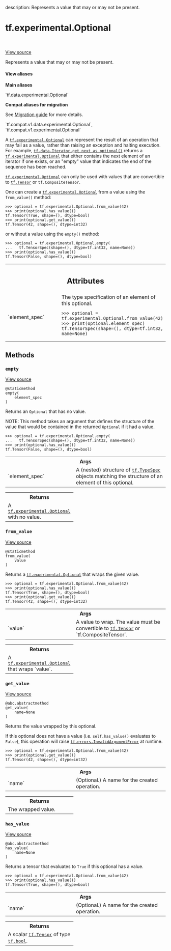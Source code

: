 description: Represents a value that may or may not be present.

<div itemscope itemtype="http://developers.google.com/ReferenceObject">
<meta itemprop="name" content="tf.experimental.Optional" />
<meta itemprop="path" content="Stable" />
<meta itemprop="property" content="empty"/>
<meta itemprop="property" content="from_value"/>
<meta itemprop="property" content="get_value"/>
<meta itemprop="property" content="has_value"/>
</div>

# tf.experimental.Optional

<!-- Insert buttons and diff -->

<table class="tfo-notebook-buttons tfo-api nocontent" align="left">

</table>

<a target="_blank" class="external" href="/code/stable/tensorflow/python/data/ops/optional_ops.py">View source</a>



Represents a value that may or may not be present.

<section class="expandable">
  <h4 class="showalways">View aliases</h4>
  <p>
<b>Main aliases</b>
<p>`tf.data.experimental.Optional`</p>

<b>Compat aliases for migration</b>
<p>See
<a href="https://www.tensorflow.org/guide/migrate">Migration guide</a> for
more details.</p>
<p>`tf.compat.v1.data.experimental.Optional`, `tf.compat.v1.experimental.Optional`</p>
</p>
</section>

<!-- Placeholder for "Used in" -->

A <a href="../../tf/experimental/Optional.md"><code>tf.experimental.Optional</code></a> can represent the result of an operation that may
fail as a value, rather than raising an exception and halting execution. For
example, <a href="../../tf/data/Iterator.md#get_next_as_optional"><code>tf.data.Iterator.get_next_as_optional()</code></a> returns a
<a href="../../tf/experimental/Optional.md"><code>tf.experimental.Optional</code></a> that either contains the next element of an
iterator if one exists, or an "empty" value that indicates the end of the
sequence has been reached.

<a href="../../tf/experimental/Optional.md"><code>tf.experimental.Optional</code></a> can only be used with values that are convertible
to <a href="../../tf/Tensor.md"><code>tf.Tensor</code></a> or `tf.CompositeTensor`.

One can create a <a href="../../tf/experimental/Optional.md"><code>tf.experimental.Optional</code></a> from a value using the
`from_value()` method:

```
>>> optional = tf.experimental.Optional.from_value(42)
>>> print(optional.has_value())
tf.Tensor(True, shape=(), dtype=bool)
>>> print(optional.get_value())
tf.Tensor(42, shape=(), dtype=int32)
```

or without a value using the `empty()` method:

```
>>> optional = tf.experimental.Optional.empty(
...   tf.TensorSpec(shape=(), dtype=tf.int32, name=None))
>>> print(optional.has_value())
tf.Tensor(False, shape=(), dtype=bool)
```



<!-- Tabular view -->
 <table class="responsive fixed orange">
<colgroup><col width="214px"><col></colgroup>
<tr><th colspan="2"><h2 class="add-link">Attributes</h2></th></tr>

<tr>
<td>
`element_spec`
</td>
<td>
The type specification of an element of this optional.

```
>>> optional = tf.experimental.Optional.from_value(42)
>>> print(optional.element_spec)
tf.TensorSpec(shape=(), dtype=tf.int32, name=None)
```
</td>
</tr>
</table>



## Methods

<h3 id="empty"><code>empty</code></h3>

<a target="_blank" class="external" href="/code/stable/tensorflow/python/data/ops/optional_ops.py">View source</a>

<pre class="devsite-click-to-copy prettyprint lang-py tfo-signature-link">
<code>@staticmethod</code>
<code>empty(
    element_spec
)
</code></pre>

Returns an `Optional` that has no value.

NOTE: This method takes an argument that defines the structure of the value
that would be contained in the returned `Optional` if it had a value.

```
>>> optional = tf.experimental.Optional.empty(
...   tf.TensorSpec(shape=(), dtype=tf.int32, name=None))
>>> print(optional.has_value())
tf.Tensor(False, shape=(), dtype=bool)
```

<!-- Tabular view -->
 <table class="responsive fixed orange">
<colgroup><col width="214px"><col></colgroup>
<tr><th colspan="2">Args</th></tr>

<tr>
<td>
`element_spec`
</td>
<td>
A (nested) structure of <a href="../../tf/TypeSpec.md"><code>tf.TypeSpec</code></a> objects matching the
structure of an element of this optional.
</td>
</tr>
</table>



<!-- Tabular view -->
 <table class="responsive fixed orange">
<colgroup><col width="214px"><col></colgroup>
<tr><th colspan="2">Returns</th></tr>
<tr class="alt">
<td colspan="2">
A <a href="../../tf/experimental/Optional.md"><code>tf.experimental.Optional</code></a> with no value.
</td>
</tr>

</table>



<h3 id="from_value"><code>from_value</code></h3>

<a target="_blank" class="external" href="/code/stable/tensorflow/python/data/ops/optional_ops.py">View source</a>

<pre class="devsite-click-to-copy prettyprint lang-py tfo-signature-link">
<code>@staticmethod</code>
<code>from_value(
    value
)
</code></pre>

Returns a <a href="../../tf/experimental/Optional.md"><code>tf.experimental.Optional</code></a> that wraps the given value.

```
>>> optional = tf.experimental.Optional.from_value(42)
>>> print(optional.has_value())
tf.Tensor(True, shape=(), dtype=bool)
>>> print(optional.get_value())
tf.Tensor(42, shape=(), dtype=int32)
```

<!-- Tabular view -->
 <table class="responsive fixed orange">
<colgroup><col width="214px"><col></colgroup>
<tr><th colspan="2">Args</th></tr>

<tr>
<td>
`value`
</td>
<td>
A value to wrap. The value must be convertible to <a href="../../tf/Tensor.md"><code>tf.Tensor</code></a> or
`tf.CompositeTensor`.
</td>
</tr>
</table>



<!-- Tabular view -->
 <table class="responsive fixed orange">
<colgroup><col width="214px"><col></colgroup>
<tr><th colspan="2">Returns</th></tr>
<tr class="alt">
<td colspan="2">
A <a href="../../tf/experimental/Optional.md"><code>tf.experimental.Optional</code></a> that wraps `value`.
</td>
</tr>

</table>



<h3 id="get_value"><code>get_value</code></h3>

<a target="_blank" class="external" href="/code/stable/tensorflow/python/data/ops/optional_ops.py">View source</a>

<pre class="devsite-click-to-copy prettyprint lang-py tfo-signature-link">
<code>@abc.abstractmethod</code>
<code>get_value(
    name=None
)
</code></pre>

Returns the value wrapped by this optional.

If this optional does not have a value (i.e. `self.has_value()` evaluates to
`False`), this operation will raise <a href="../../tf/errors/InvalidArgumentError.md"><code>tf.errors.InvalidArgumentError</code></a> at
runtime.

```
>>> optional = tf.experimental.Optional.from_value(42)
>>> print(optional.get_value())
tf.Tensor(42, shape=(), dtype=int32)
```

<!-- Tabular view -->
 <table class="responsive fixed orange">
<colgroup><col width="214px"><col></colgroup>
<tr><th colspan="2">Args</th></tr>

<tr>
<td>
`name`
</td>
<td>
(Optional.) A name for the created operation.
</td>
</tr>
</table>



<!-- Tabular view -->
 <table class="responsive fixed orange">
<colgroup><col width="214px"><col></colgroup>
<tr><th colspan="2">Returns</th></tr>
<tr class="alt">
<td colspan="2">
The wrapped value.
</td>
</tr>

</table>



<h3 id="has_value"><code>has_value</code></h3>

<a target="_blank" class="external" href="/code/stable/tensorflow/python/data/ops/optional_ops.py">View source</a>

<pre class="devsite-click-to-copy prettyprint lang-py tfo-signature-link">
<code>@abc.abstractmethod</code>
<code>has_value(
    name=None
)
</code></pre>

Returns a tensor that evaluates to `True` if this optional has a value.

```
>>> optional = tf.experimental.Optional.from_value(42)
>>> print(optional.has_value())
tf.Tensor(True, shape=(), dtype=bool)
```

<!-- Tabular view -->
 <table class="responsive fixed orange">
<colgroup><col width="214px"><col></colgroup>
<tr><th colspan="2">Args</th></tr>

<tr>
<td>
`name`
</td>
<td>
(Optional.) A name for the created operation.
</td>
</tr>
</table>



<!-- Tabular view -->
 <table class="responsive fixed orange">
<colgroup><col width="214px"><col></colgroup>
<tr><th colspan="2">Returns</th></tr>
<tr class="alt">
<td colspan="2">
A scalar <a href="../../tf/Tensor.md"><code>tf.Tensor</code></a> of type <a href="../../tf.md#bool"><code>tf.bool</code></a>.
</td>
</tr>

</table>





